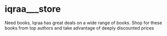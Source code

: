 # iqraa___store
Need books, Iqraa has great deals on a wide range of books. Shop for these books from top authors and take advantage of deeply discounted prices

